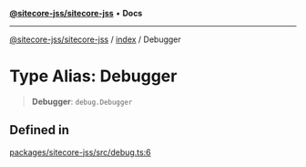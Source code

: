 [**@sitecore-jss/sitecore-jss**](../../README.md) • **Docs**

***

[@sitecore-jss/sitecore-jss](../../README.md) / [index](../README.md) / Debugger

# Type Alias: Debugger

> **Debugger**: `debug.Debugger`

## Defined in

[packages/sitecore-jss/src/debug.ts:6](https://github.com/Sitecore/jss/blob/e507e97cfa27e316b3c99ba5c513dce49973a5f1/packages/sitecore-jss/src/debug.ts#L6)
